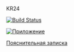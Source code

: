 KR24

[![Build Status](https://travis-ci.com/PupkovEgor/KR24.svg?branch=master)](https://travis-ci.com/PupkovEgor/KR24)

[![Приложение](![image](https://user-images.githubusercontent.com/79845439/120129106-d37bbd80-c1dc-11eb-92a2-1985f253b88e.png))](https://kr24.herokuapp.com/)

[Пояснительная записка](https://github.com/PupkovEgor/kr24/blob/master/ПЗ_24_вариант.pdf)
